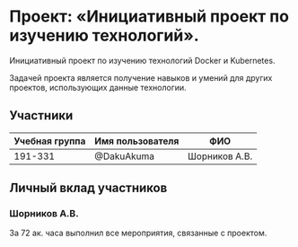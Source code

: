 # Проект: «Инициативный проект по изучению технологий».

Инициативный проект по изучению технологий Docker и Kubernetes.

Задачей проекта является получение навыков и умений для других проектов, использующих данные технологии.

## Участники

| Учебная группа | Имя пользователя | ФИО                      |
|----------------|------------------|--------------------------|
| 191-331        | @DakuAkuma       | Шорников А.В.            |

## Личный вклад участников

### Шорников А.В.

За 72 ак. часа выполнил все мероприятия, связанные с проектом.